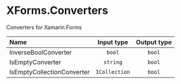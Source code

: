 # XForms.Converters
Converters for Xamarin.Forms

| Name            | Input type | Output type |
|:---------------|:----------------:|:---------:|
| InverseBoolConverter | `bool` | `bool` |
| IsEmptyConverter | `string` | `bool` |
| IsEmptyCollectionConverter | `ICollection` | `bool` |
